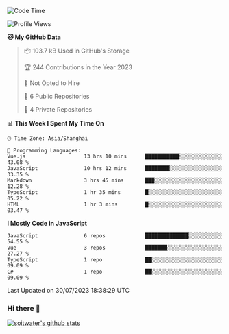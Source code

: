 <!--START_SECTION:waka-->
![Code Time](http://img.shields.io/badge/Code%20Time-2%2C323%20hrs%209%20mins-blue)

![Profile Views](http://img.shields.io/badge/Profile%20Views-0-blue)

**🐱 My GitHub Data** 

> 📦 103.7 kB Used in GitHub's Storage 
 > 
> 🏆 244 Contributions in the Year 2023
 > 
> 🚫 Not Opted to Hire
 > 
> 📜 6 Public Repositories 
 > 
> 🔑 4 Private Repositories 
 > 
📊 **This Week I Spent My Time On** 

```text
🕑︎ Time Zone: Asia/Shanghai

💬 Programming Languages: 
Vue.js                   13 hrs 10 mins      ███████████░░░░░░░░░░░░░░   43.08 % 
JavaScript               10 hrs 12 mins      ████████░░░░░░░░░░░░░░░░░   33.35 % 
Markdown                 3 hrs 45 mins       ███░░░░░░░░░░░░░░░░░░░░░░   12.28 % 
TypeScript               1 hr 35 mins        █░░░░░░░░░░░░░░░░░░░░░░░░   05.22 % 
HTML                     1 hr 3 mins         █░░░░░░░░░░░░░░░░░░░░░░░░   03.47 % 
```

**I Mostly Code in JavaScript** 

```text
JavaScript               6 repos             ██████████████░░░░░░░░░░░   54.55 % 
Vue                      3 repos             ███████░░░░░░░░░░░░░░░░░░   27.27 % 
TypeScript               1 repo              ██░░░░░░░░░░░░░░░░░░░░░░░   09.09 % 
C#                       1 repo              ██░░░░░░░░░░░░░░░░░░░░░░░   09.09 % 
```




 Last Updated on 30/07/2023 18:38:29 UTC
<!--END_SECTION:waka-->

### Hi there 👋
[![soitwater's github stats](https://github-readme-stats.vercel.app/api?username=soitwater)](https://github.com/soitwater/github-readme-stats)
